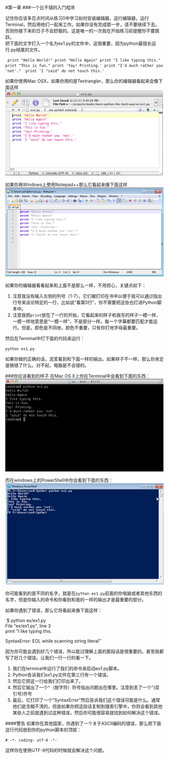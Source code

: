 #第一章
###一个比不错的入门程序

记住你应该多花点时间从练习0中学习如何安装编辑器，运行编辑器，运行Terminal，然后用他们一起来工作。如果你没有完成那一步，请不要继续下去。否则你接下来的日子不会舒服的。这是唯一的一次我在开始练习前提醒你不要跳跃。  
把下面的文字打入一个名为ex1.py的文件中，这很重要，因为python最擅长运行.py结尾的文件。

`￼print "Hello World!"
print "Hello Again"
print "I like typing this."
print "This is fun."
print 'Yay! Printing.'
print "I'd much rather you 'not'." 
print 'I "said" do not touch this.'`

如果你使用Mac OSX，如果你用的是Textrangler，那么你的编辑器看起来会像下面这样  
![](images/1_1.png)  

如果你再Windows上使用Notepad++那么它看起来像下面这样  
![](images/1_2.png)

如果你的编辑器看看起来和上面不是那么一样，不用担心，关键点如下：
1. 注意我没有输入左侧的列号（1-7）。它们被打印在书中以便于我可以通过指出行号来谈论特定的一行，比如说“看第5行”，你不需要把这些也打进Python脚本中。
2. 注意我把`print`放在了一行的开始，它看起来的样子和我写的样子一模一样，一模一样地意思是“一模一样”，不是部分一样。每一个字幕都要匹配才能运行。但是，颜色是不同地，颜色不重要，只有你打地字母最重要。

然后在Terminal中打下面的代码来运行：

`python ex1.py`

如果你做的正确的话，泥浆看到和下面一样的输出。如果样子不一样，那么你肯定是做错了什么。对不起，电脑是不会错的。

###你应该看到的样子
在Mac OS X上你在Terminal中会看到下面的东西：
![](images/1_3.png)

而在windows上的PowerShell中你会看到下面的东西：
![](images/1_4.png)

你可能看到的是不同的名字，就是在`python ex1.py`前面的你电脑或者其他东西的名字，但是你输入的命令和你看到和我的一样的输出才是最重要的部分。  

如果你遇到了错误，那么它将看起来像下面这样：

`$ python ex/ex1.py  
File "ex/ex1.py", line 3  
  print "I like typing this.
  
  SyntaxError: EOL while scanning string literal"`
  
 因为你可能会遇到好几个错误，所以能过理解上面的那段话是很重要的。甚至我都写了好几个错误。让我们一行一行的看一下。
 
 1. 我们在terminal中运行了我们的命令来启动ex1.py脚本。
 2. Python告诉我们ex1.py文件在第三行有一个错误。
 3. 然后它把这一行给我们打印出来了。
 4. 然后它输出了一个^（脱字符）符号指出问题出在哪里。注意到丢了一个"(双引号)符号
 5. 最后，它打印了一个“SyntaxError”然后告诉我们这个错误可能是什么。通常他们是含糊不清的，但是如果你把这段话复制到搜索引擎中，你将会看到其他某些人之前就遇到过这种错误，然后你可能很容易就找到如何解决这个错误。
 
####警告
如果你在其他国家，你遇到了一个关于ASCII编码的错误，那么把下面这行代码放到你的python脚本的顶部：

`# -*- coding: utf-8 -*-`

这样你在使用UTF-8代码的时候就会解决这个问题。

###

 